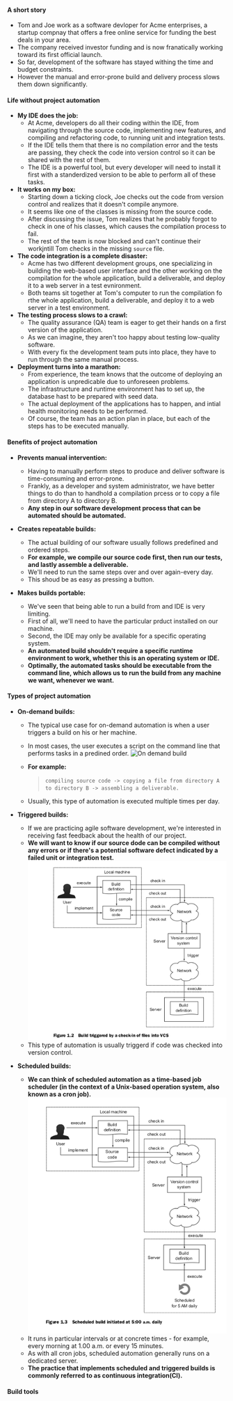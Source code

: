 #### A short story
* Tom and Joe work as a software devloper for Acme enterprises, a startup compnay that offers a free online service for funding the best deals in your area.
* The company received investor funding and is now franatically working toward its first official launch.
* So far, development of the software has stayed withing the time and budget constraints.
* However the manual and error-prone build and delivery process slows them down significantly.

#### Life without project automation
* __My IDE does the job:__
  * At Acme, developers do all their coding within the IDE, from navigating through the source code, implementing new features, and compiling and refactoring code, to running unit and integration tests.
  * If the IDE tells them that there is no compilation error and the tests are passing, they check the code into version control so it can be shared with the rest of them.   
  * The IDE is a powerful tool, but every developer will need to install it first with a standerdized version to be able to perform all of these tasks.
* __It works on my box:__
  *  Starting down a ticking clock, Joe checks out the code from version control and realizes that it doesn't compile anymore.
  *  It seems like one of the classes is missing from the source code.
  *  After discussing the issue, Tom realizes that he probably forgot to check in one of his classes, which causes the compilation process to fail.
  *  The rest of the team is now blocked and can't continue their workjntill Tom checks in the missing `source` file.
* __The code integration is a complete disaster:__
  * Acme has two different development groups, one specializing in building the web-based user interface and the other working on the compilation for the whole application, build a deliverable, and deploy it to a web server in a test evnironment.
  * Both teams sit together at Tom's computer to run the compilation fo rthe whole application, build a deliverable, and deploy it to a web server in a test environment.
* __The testing process slows to a crawl:__
  * The quality assurance (QA) team is eager to get their hands on a first version of the application.
  * As we can imagine, they aren't too happy about testing low-quality software.
  * With every fix the development team puts into place, they have to run through the same manual process.
* __Deployment turns into a marathon:__
  * From experience, the team knows that the outcome of deploying an application is unpredicable due to unforeseen problems.
  * The infrastructure and runtime environment has to set up, the database hast to be prepared with seed data.
  * The actual deployment of the applications has to happen, and intial health monitoring needs to be performed.
  * Of course, the team has an action plan in place, but each of the steps has to be executed manually.
  
#### Benefits of project automation

* __Prevents manual intervention:__
  * Having to manually perform steps to produce and deliver software is time-consuming and error-prone.
  * Frankly, as a developer and system administrator, we have better things to do than to handhold a compilation prcess or to copy a file from directory A to directory B.
  * __Any step in our software development process that can be automated should be automated.__
  
* __Creates repeatable builds:__
  * The actual building of our software usually follows predefined and ordered steps.
  * __For example, we compile our source code first, then run our tests, and lastly assemble a deliverable.__
  * We'll need to run the same steps over and over again-every day.
  * This shoud be as easy as pressing a button.

* __Makes builds portable:__
  * We've seen that being able to run a build from and IDE is very limiting.
  * First of all, we'll need to have the particular prduct installed on our machine.
  * Second, the IDE may only be available for a specific operating system.
  * __An automated build shouldn't require a specific runtime environment to work, whether this is an operating system or IDE.__
  * __Optimally, the automated tasks should be executable from the command line, which allows us to run the build from any machine we want, whenever we want.__
  
#### Types of project automation
* __On-demand builds:__
  * The typical use case for on-demand automation is when a user triggers a build on his or her machine.
  * In most cases, the user executes a script on the command line that performs tasks in a predined order.
  ![On demand build](/Documentation/Part-1/Chapter-1/images/1.1-on-demand-build.png)

  * __For example:__
    > `compiling source code -> copying a file from directory A to directory B -> assembling a deliverable.`
  * Usually, this type of automation is executed multiple times per day.

* __Triggered builds:__
  * If we are practicing agile software development, we're interested in receiving fast feedback about the health of our project.
  * __We will want to know if our source dode can be compiled without any errors or if there's a potential software defect indicated by a failed unit or integration test.__
  ![Triggered build](images/1.2-triggerd-build.png)
  * This type of automation is usually triggerd if code was checked into version control.

* __Scheduled builds:__
  * __We can think of scheduled automation as a time-based job scheduler (in the context of a Unix-based operation system, also known as a cron job).__
  ![Scheduled build](images/1.3-scheduled-build.png)
  * It runs in particular intervals or at concrete times - for example, every morning at 1.00 a.m. or every 15 minutes.
  * As with all cron jobs, scheduled automation generally runs on a dedicated server.
  * __The practice that implements scheduled and triggered builds is commonly referred to as continuous integration(CI).__

#### Build tools


  
  